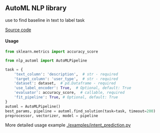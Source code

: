 ## AutoML NLP library
use to find baseline in text to label task

[Source code](https://github.com/salaxieb/NLP_AutoML)


#### Usage
```python
from sklearn.metrics import accuracy_score

from nlp_automl import AutoMLPipeline

task = {
    'text_column': 'description',  # str - required
    'target_column': 'user_type',  # str - required
    'dataset': dataset,  # pd.Dataframe - required
    'use_label_encoder': True,  # Optional, default: True
    'evaluator': accuracy_score,  # callable, required
    'fit_pipeline': True, # Optional, default: True
}
automl = AutoMLPipeline()
best_params, pipeline = automl.find_solution(task=task, timeout=200)
preprocessor, vectorizer, model = pipeline
```
More detailed usage example [./examples/intent_prediction.py](https://github.com/salaxieb/NLP_AutoML/blob/master/examples/intent_predictition.py)

